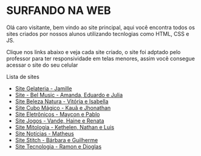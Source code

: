 <h1>SURFANDO NA WEB</h1>
    
Olá caro visitante, bem vindo ao site principal, aqui você encontra todos os sites criados por nossos alunos utilizando tecnlogias como HTML, CSS e JS. 

Clique nos links abaixo e veja cada site criado, o site foi adptado pelo professor para ter responsividade em telas menores, assim você consegue acessar o site do seu celular

Lista de sites

<ul>
<li><a href="https://galazzij.github.io/">Site Gelateria - Jamille</a></li>
<li><a href="Site - Bel Music - Amanda, Eduardo e Julia\index.html">Site - Bel Music - Amanda, Eduardo e Julia</a></li>
<li><a href="Site Beleza Natura - Vitória e Isabella\index.html">Site Beleza Natura - Vitória e Isabella</a></li>
<li><a href="Site Cubo Mágico - Kauã e Jhonathan\index.html">Site Cubo Mágico - Kauã e Jhonathan</a></li>
<li><a href="Site Eletrônicos - Maycon e Pablo\index.html">Site Eletrônicos - Maycon e Pablo</a></li>
<li><a href="Site Jogos - Vande, Haine e Renata\index.html">Site Jogos - Vande, Haine e Renata</a></li>
<li><a href="Site Mitologia - Kethelen, Nathan e Luis\index.html">Site Mitologia - Kethelen, Nathan e Luis</a></li>
<li><a href="Site Notícias - Matheus\index.html">Site Notícias - Matheus</a></li>
<li><a href="Site Stitch - Bárbara e Guilherme\index.html">Site Stitch - Bárbara e Guilherme</a></li>
<li><a href="Site Tecnologia - Ramon e Dioglas\index.html">Site Tecnologia - Ramon e Dioglas</a></li>
</ul>

